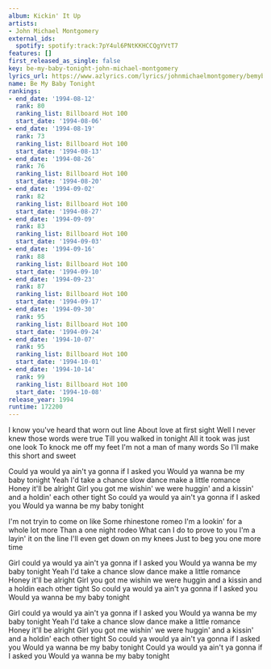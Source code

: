 ```yaml
---
album: Kickin' It Up
artists:
- John Michael Montgomery
external_ids:
  spotify: spotify:track:7pY4ul6PNtKKHCCQgYVtT7
features: []
first_released_as_single: false
key: be-my-baby-tonight-john-michael-montgomery
lyrics_url: https://www.azlyrics.com/lyrics/johnmichaelmontgomery/bemybabytonight.html
name: Be My Baby Tonight
rankings:
- end_date: '1994-08-12'
  rank: 80
  ranking_list: Billboard Hot 100
  start_date: '1994-08-06'
- end_date: '1994-08-19'
  rank: 73
  ranking_list: Billboard Hot 100
  start_date: '1994-08-13'
- end_date: '1994-08-26'
  rank: 76
  ranking_list: Billboard Hot 100
  start_date: '1994-08-20'
- end_date: '1994-09-02'
  rank: 82
  ranking_list: Billboard Hot 100
  start_date: '1994-08-27'
- end_date: '1994-09-09'
  rank: 83
  ranking_list: Billboard Hot 100
  start_date: '1994-09-03'
- end_date: '1994-09-16'
  rank: 88
  ranking_list: Billboard Hot 100
  start_date: '1994-09-10'
- end_date: '1994-09-23'
  rank: 87
  ranking_list: Billboard Hot 100
  start_date: '1994-09-17'
- end_date: '1994-09-30'
  rank: 95
  ranking_list: Billboard Hot 100
  start_date: '1994-09-24'
- end_date: '1994-10-07'
  rank: 95
  ranking_list: Billboard Hot 100
  start_date: '1994-10-01'
- end_date: '1994-10-14'
  rank: 99
  ranking_list: Billboard Hot 100
  start_date: '1994-10-08'
release_year: 1994
runtime: 172200
---
```

I know you've heard that worn out line
About love at first sight
Well I never knew those words were true
Till you walked in tonight
All it took was just one look
To knock me off my feet
I'm not a man of many words
So I'll make this short and sweet

Could ya would ya ain't ya gonna if I asked you
Would ya wanna be my baby tonight
Yeah I'd take a chance slow dance make a little romance
Honey it'll be alright
Girl you got me wishin' we were huggin'
and a kissin' and a holdin' each other tight
So could ya would ya ain't ya gonna if I asked you
Would ya wanna be my baby tonight

I'm not tryin to come on like
Some rhinestone romeo
I'm a lookin' for a whole lot more
Than a one night rodeo
What can I do to prove to you
I'm a layin' it on the line
I'll even get down on my knees
Just to beg you one more time

Girl could ya would ya ain't ya gonna if I asked you
Would ya wanna be my baby tonight
Yeah I'd take a chance slow dance make a little romance
Honey it'll be alright
Girl you got me wishin we were huggin
and a kissin and a holdin each other tight
So could ya would ya ain't ya gonna if I asked you
Would ya wanna be my baby tonight

Girl could ya would ya ain't ya gonna if I asked you
Would ya wanna be my baby tonight
Yeah I'd take a chance slow dance make a little romance
Honey it'll be alright
Girl you got me wishin' we were huggin'
and a kissin' and a holdin' each other tight
So could ya would ya ain't ya gonna if I asked you
Would ya wanna be my baby tonight
Could ya would ya ain't ya gonna if I asked you
Would ya wanna be my baby tonight
